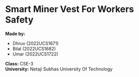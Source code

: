 # Smart Miner Vest For Workers Safety

**Made by:**

- Dhruv (2022UCS1671)  
- Bilal (2022UCS1682)  
- Umar (2022UCS1722)  

**Class:** CSE-3  
**University:** Netaji Subhas University Of Technology  
